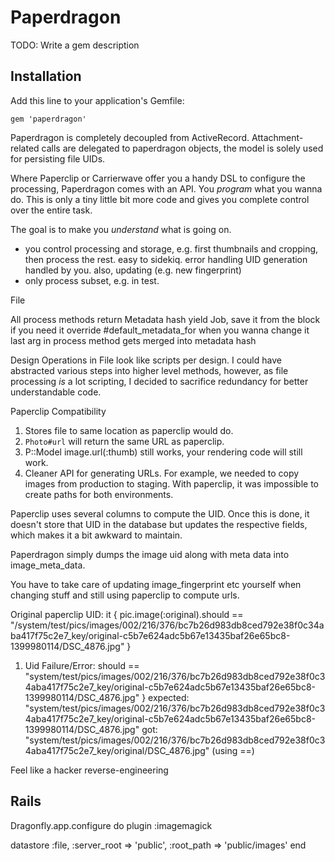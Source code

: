 # Paperdragon

TODO: Write a gem description

## Installation

Add this line to your application's Gemfile:

    gem 'paperdragon'


Paperdragon is completely decoupled from ActiveRecord. Attachment-related calls are delegated to paperdragon objects, the model is solely used for persisting file UIDs.

Where Paperclip or Carrierwave offer you a handy DSL to configure the processing, Paperdragon comes with an API. You _program_ what you wanna do. This is only a tiny little bit more code and gives you complete control over the entire task.



The goal is to make you _understand_ what is going on.

* you control processing and storage, e.g. first thumbnails and cropping, then process the rest. easy to sidekiq.
error handling
UID generation handled by you. also, updating (e.g. new fingerprint)
* only process subset, e.g. in test.


File

All process methods return Metadata hash
yield Job, save it from the block if you need it
override #default_metadata_for when you wanna change it
last arg in process method gets merged into metadata hash

Design
Operations in File look like scripts per design. I could have abstracted various steps into higher level methods, however, as file processing _is_ a lot scripting, I decided to sacrifice redundancy for better understandable code.


Paperclip Compatibility

1. Stores file to same location as paperclip would do.
2. `Photo#url` will return the same URL as paperclip.
3. P::Model image.url(:thumb) still works, your rendering code will still work.
4. Cleaner API for generating URLs. For example, we needed to copy images from production to staging. With paperclip, it was impossible to create paths for both environments.

Paperclip uses several columns to compute the UID. Once this is done, it doesn't store that UID in the database but updates the respective fields, which makes it a bit awkward to maintain.

Paperdragon simply dumps the image uid along with meta data into image_meta_data.

You have to take care of updating image_fingerprint etc yourself when changing stuff and still using paperclip to compute urls.




Original paperclip UID:
it { pic.image(:original).should == "/system/test/pics/images/002/216/376/bc7b26d983db8ced792e38f0c34aba417f75c2e7_key/original-c5b7e624adc5b67e13435baf26e65bc8-1399980114/DSC_4876.jpg" }

1) Uid
     Failure/Error: should == "system/test/pics/images/002/216/376/bc7b26d983db8ced792e38f0c34aba417f75c2e7_key/original-c5b7e624adc5b67e13435baf26e65bc8-1399980114/DSC_4876.jpg" }
       expected: "system/test/pics/images/002/216/376/bc7b26d983db8ced792e38f0c34aba417f75c2e7_key/original-c5b7e624adc5b67e13435baf26e65bc8-1399980114/DSC_4876.jpg"
            got: "system/test/pics/images/002/216/376/bc7b26d983db8ced792e38f0c34aba417f75c2e7_key/original/DSC_4876.jpg" (using ==)

Feel like a hacker reverse-engineering

## Rails

Dragonfly.app.configure do
  plugin :imagemagick

  datastore :file,
    :server_root => 'public',
    :root_path => 'public/images'
end